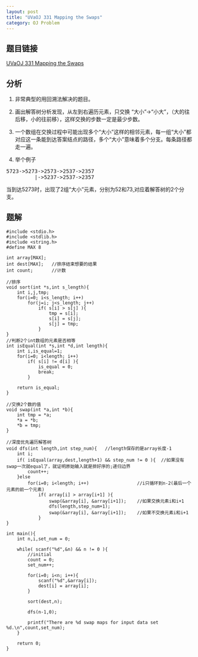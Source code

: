 ```yaml
---
layout: post
title: "UVaOJ 331 Mapping the Swaps"
category: OJ Problem
---
```


## 题目链接

[UVaOJ 331 Mapping the Swaps](http://uva.onlinejudge.org/index.php?option=com_onlinejudge&Itemid=8&category=108&page=show_problem&problem=267)

## 分析

1. 非常典型的用回溯法解决的题目。

2. 画出解答树分析发现，从左到右遍历元素，只交换 “大小”->“小大”，（大的往后移，小的往前移），这样交换的步数一定是最少步数。

3. 一个数组在交换过程中可能出现多个“大小”这样的相邻元素，每一组“大小”都对应这一条能到达答案结点的路径，多个“大小”意味着多个分支。每条路径都走一遍。

4. 举个例子

<pre>5723->5273->2573->2537->2357
         |->5237->2537->2357</pre>
当到达5273时，出现了2组“大小”元素，分别为52和73,对应着解答树的2个分支。

## 题解

    #include <stdio.h>
    #include <stdlib.h>
    #include <string.h>
    #define MAX 8

    int array[MAX];
    int dest[MAX];   //排序结束想要的结果
    int count;       //计数

    //排序
    void sort(int *s,int s_length){  
        int i,j,tmp;
        for(i=0; i<s_length; i++)
            for(j=i; j<s_length; j++)
                if( s[i] > s[j] ){
                    tmp = s[i];
                    s[i] = s[j];
                    s[j] = tmp;
                }
    }
    //判断2个int数组的元素是否相等
    int isEqual(int *s,int *d,int length){  
        int i,is_equal=1;
        for(i=0; i<length; i++)
            if( s[i] != d[i] ){ 
                is_equal = 0;
                break;
            }

        return is_equal;
    }

    //交换2个数的值
    void swap(int *a,int *b){
        int tmp = *a;
        *a = *b;
        *b = tmp;
    }

    //深度优先遍历解答树
    void dfs(int length,int step_num){   //length保存的是array长度-1  
        int i;
        if( isEqual(array,dest,length+1) && step_num != 0 ){  //如果没有swap一次就equal了，就证明原始输入就是排好序的;递归边界
            count++;
        }else
            for(i=0; i<length; i++)                  //i只循环到n-2(最后一个元素的前一个元素)
                if( array[i] > array[i+1] ){
                    swap(&array[i], &array[i+1]);    //如果交换元素i和i+1
                    dfs(length,step_num+1);
                    swap(&array[i], &array[i+1]);    //如果不交换元素i和i+1
                }
    }

    int main(){
        int n,i,set_num = 0;
    
        while( scanf("%d",&n) && n != 0 ){  
            //initial
            count = 0;
            set_num++;

            for(i=0; i<n; i++){  
                scanf("%d",&array[i]);
                dest[i] = array[i];
            }

            sort(dest,n);

            dfs(n-1,0);

            printf("There are %d swap maps for input data set %d.\n",count,set_num);
        }

        return 0;
    }

